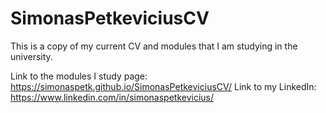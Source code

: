 # SimonasPetkeviciusCV
This is a copy of my current CV and modules that I am studying in the university.

Link to the modules I study page: https://simonaspetk.github.io/SimonasPetkeviciusCV/
Link to my LinkedIn: https://www.linkedin.com/in/simonaspetkevicius/

